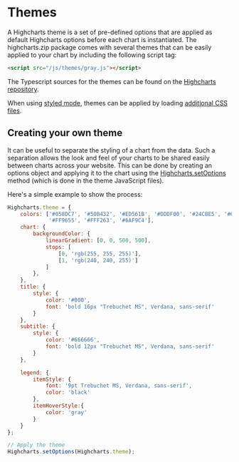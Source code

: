 Themes
======

A Highcharts theme is a set of pre-defined options that are applied as default Highcharts options before each chart is instantiated.
The highcharts.zip package comes with several themes that can be easily applied to your chart by including the following script tag:

```html
<script src="/js/themes/gray.js"></script>
```

The Typescript sources for the themes can be found on the [Highcharts repository](https://github.com/highcharts/highcharts/tree/main/ts/masters/themes).

When using [styled mode](https://www.highcharts.com/docs/chart-design-and-style/style-by-css), themes can be applied by loading [additional CSS files](https://www.highcharts.com/docs/chart-design-and-style/custom-themes-in-styled-mode#featured-themes).

Creating your own theme
-----------------------

It can be useful to separate the styling of a chart from the data. Such a separation allows the look and feel of your charts to be shared easily between charts across your website. This can be done by creating an options object and applying it to the chart using the [Highcharts.setOptions](https://api.highcharts.com/class-reference/Highcharts#.setOptions) method (which is done in the theme JavaScript files).

Here's a simple example to show the process:

```js
Highcharts.theme = {
    colors: ['#058DC7', '#50B432', '#ED561B', '#DDDF00', '#24CBE5', '#64E572',
             '#FF9655', '#FFF263', '#6AF9C4'],
    chart: {
        backgroundColor: {
            linearGradient: [0, 0, 500, 500],
            stops: [
                [0, 'rgb(255, 255, 255)'],
                [1, 'rgb(240, 240, 255)']
            ]
        },
    },
    title: {
        style: {
            color: '#000',
            font: 'bold 16px "Trebuchet MS", Verdana, sans-serif'
        }
    },
    subtitle: {
        style: {
            color: '#666666',
            font: 'bold 12px "Trebuchet MS", Verdana, sans-serif'
        }
    },

    legend: {
        itemStyle: {
            font: '9pt Trebuchet MS, Verdana, sans-serif',
            color: 'black'
        },
        itemHoverStyle:{
            color: 'gray'
        }
    }
};

// Apply the theme
Highcharts.setOptions(Highcharts.theme);
```
